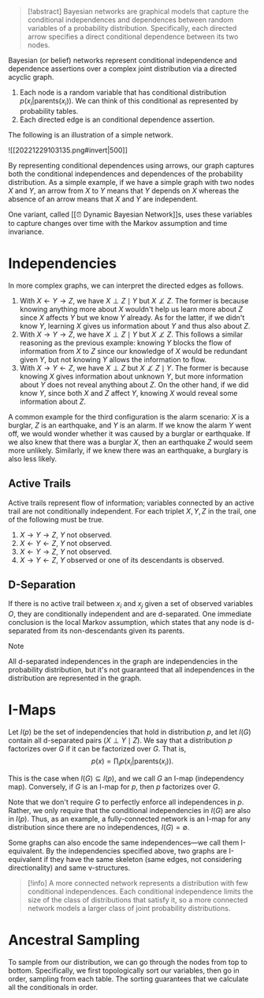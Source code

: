 > [!abstract]
> Bayesian networks are graphical models that capture the conditional independences and dependences between random variables of a probability distribution. Specifically, each directed arrow specifies a direct conditional dependence between its two nodes.

Bayesian (or belief) networks represent conditional independence and dependence assertions over a complex joint distribution via a directed acyclic graph.
1. Each node is a random variable that has conditional distribution $p(x_i \vert \text{parents} (x_i))$. We can think of this conditional as represented by probability tables.
2. Each directed edge is an conditional dependence assertion.

The following is an illustration of a simple network.

![[20221229103135.png#invert|500]]

By representing conditional dependences using arrows, our graph captures both the conditional independences and dependences of the probability distribution. As a simple example, if we have a simple graph with two nodes $X$ and $Y$, an arrow from $X$ to $Y$ means that $Y$ depends on $X$ whereas the absence of an arrow means that $X$ and $Y$ are independent.

One variant, called [[⏰ Dynamic Bayesian Network]]s, uses these variables to capture changes over time with the Markov assumption and time invariance.

# Independencies
In more complex graphs, we can interpret the directed edges as follows.
1. With $X \leftarrow Y \rightarrow Z$, we have $X \perp Z \mid Y$ but $X \not\perp Z$. The former is because knowing anything more about $X$ wouldn't help us learn more about $Z$ since $X$ affects $Y$ but we know $Y$ already. As for the latter, if we didn't know $Y$, learning $X$ gives us information about $Y$ and thus also about $Z$.
2. With $X \rightarrow Y \rightarrow Z$, we have $X \perp Z \mid Y$ but $X \not\perp Z$. This follows a similar reasoning as the previous example: knowing $Y$ blocks the flow of information from $X$ to $Z$ since our knowledge of $X$ would be redundant given $Y$, but not knowing $Y$ allows the information to flow.
3. With $X \rightarrow Y \leftarrow Z$, we have $X \perp Z$ but $X \not\perp Z \mid Y$. The former is because knowing $X$ gives information about unknown $Y$, but more information about $Y$ does not reveal anything about $Z$. On the other hand, if we did know $Y$, since both $X$ and $Z$ affect $Y$, knowing $X$ would reveal some information about $Z$.

A common example for the third configuration is the alarm scenario: $X$ is a burglar, $Z$ is an earthquake, and $Y$ is an alarm. If we know the alarm $Y$ went off, we would wonder whether it was caused by a burglar or earthquake. If we also knew that there was a burglar $X$, then an earthquake $Z$ would seem more unlikely. Similarly, if we knew there was an earthquake, a burglary is also less likely.

## Active Trails
Active trails represent flow of information; variables connected by an active trail are not conditionally independent. For each triplet $X, Y, Z$ in the trail, one of the following must be true.
1. $X \rightarrow Y \rightarrow Z$, $Y$ not observed.
2. $X \leftarrow Y \leftarrow Z$, $Y$ not observed.
3. $X \leftarrow Y \rightarrow Z$, $Y$ not observed.
4. $X \rightarrow Y \leftarrow Z$, $Y$ observed or one of its descendants is observed.

## D-Separation
If there is no active trail between $x_i$ and $x_j$ given a set of observed variables $O$, they are conditionally independent and are d-separated. One immediate conclusion is the local Markov assumption, which states that any node is d-separated from its non-descendants given its parents.

> [!note]
> All d-separated independences in the graph are independencies in the probability distribution, but it's not guaranteed that all independences in the distribution are represented in the graph.

# I-Maps
Let $I(p)$ be the set of independencies that hold in distribution $p$, and let $I(G)$ contain all d-separated pairs $(X \perp Y \mid Z)$. We say that a distribution $p$ factorizes over $G$ if it can be factorized over $G$. That is, 
$$
p(x) = \prod_i p(x_i \vert \text{parents}(x_i)).
$$


This is the case when $I(G) \subseteq I(p)$, and we call $G$ an I-map (independency map). Conversely, if $G$ is an I-map for $p$, then $p$ factorizes over $G$.

Note that we don't require $G$ to perfectly enforce all independences in $p$. Rather, we only require that the conditional independencies in $I(G)$ are also in $I(p)$. Thus, as an example, a fully-connected network is an I-map for any distribution since there are no independences, $I(G) = \emptyset$.

Some graphs can also encode the same independences—we call them I-equivalent. By the independencies specified above, two graphs are I-equivalent if they have the same skeleton (same edges, not considering directionality) and same v-structures.

> [!info]
> A more connected network represents a distribution with few conditional independences. Each conditional independence limits the size of the class of distributions that satisfy it, so a more connected network models a larger class of joint probability distributions.

# Ancestral Sampling
To sample from our distribution, we can go through the nodes from top to bottom. Specifically, we first topologically sort our variables, then go in order, sampling from each table. The sorting guarantees that we calculate all the conditionals in order.